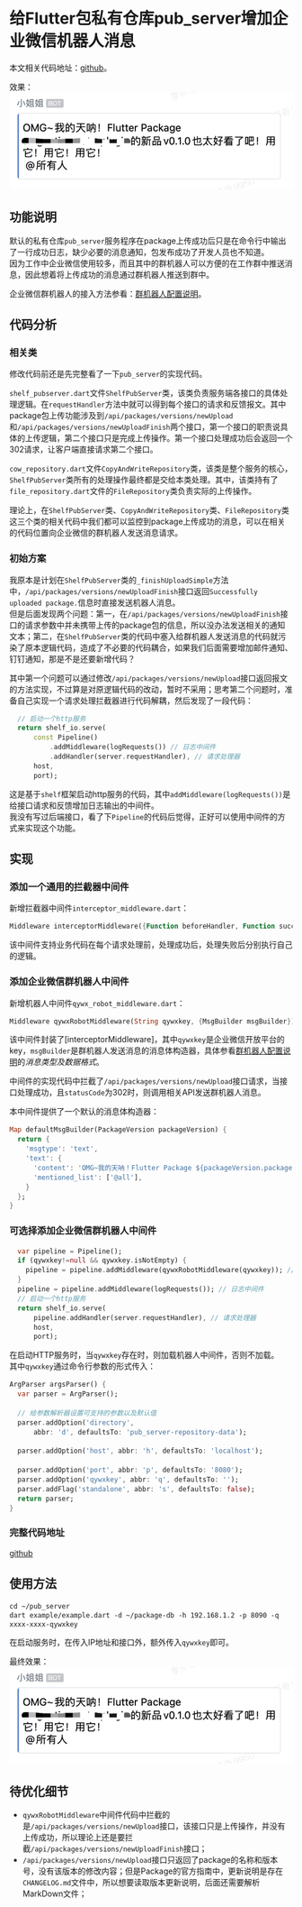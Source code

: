 # 给Flutter包私有仓库pub_server增加企业微信机器人消息

本文相关代码地址：[github](https://github.com/FantasyWind2016/pub_server)。  

效果：
![群机器人消息效果图](qywx_robot_result.png)

## 功能说明

默认的私有仓库`pub_server`服务程序在package上传成功后只是在命令行中输出了一行成功日志，缺少必要的消息通知，包发布成功了开发人员也不知道。  
因为工作中企业微信使用较多，而且其中的群机器人可以方便的在工作群中推送消息，因此想着将上传成功的消息通过群机器人推送到群中。  

企业微信群机器人的接入方法参看：[群机器人配置说明](https://work.weixin.qq.com/api/doc/90000/90136/91770)。  

## 代码分析

### 相关类

修改代码前还是先完整看了一下`pub_server`的实现代码。  

`shelf_pubserver.dart`文件`ShelfPubServer`类，该类负责服务端各接口的具体处理逻辑。在`requestHandler`方法中就可以得到每个接口的请求和反馈报文。其中package包上传功能涉及到`/api/packages/versions/newUpload`和`/api/packages/versions/newUploadFinish`两个接口，第一个接口的职责说具体的上传逻辑，第二个接口只是完成上传操作。第一个接口处理成功后会返回一个302请求，让客户端直接请求第二个接口。  

`cow_repository.dart`文件`CopyAndWriteRepository`类，该类是整个服务的核心，`ShelfPubServer`类所有的处理操作最终都是交给本类处理。其中，该类持有了`file_repository.dart`文件的`FileRepository`类负责实际的上传操作。  

理论上，在`ShelfPubServer`类、`CopyAndWriteRepository`类、`FileRepository`类这三个类的相关代码中我们都可以监控到package上传成功的消息，可以在相关的代码位置向企业微信的群机器人发送消息请求。  

### 初始方案

我原本是计划在`ShelfPubServer`类的`_finishUploadSimple`方法中，`/api/packages/versions/newUploadFinish`接口返回`Successfully uploaded package.`信息时直接发送机器人消息。  
但是后面发现两个问题：第一，在`/api/packages/versions/newUploadFinish`接口的请求参数中并未携带上传的package包的信息，所以没办法发送相关的通知文本；第二，在`ShelfPubServer`类的代码中塞入给群机器人发送消息的代码就污染了原本逻辑代码，造成了不必要的代码耦合，如果我们后面需要增加邮件通知、钉钉通知，那是不是还要新增代码？  

其中第一个问题可以通过修改`/api/packages/versions/newUpload`接口返回报文的方法实现，不过算是对原逻辑代码的改动，暂时不采用；思考第二个问题时，准备自己实现一个请求处理拦截器进行代码解耦，然后发现了一段代码：  

```Dart
  // 启动一个http服务
  return shelf_io.serve(
      const Pipeline()
          .addMiddleware(logRequests()) // 日志中间件
          .addHandler(server.requestHandler), // 请求处理器
      host,
      port);
```

这是基于`shelf`框架启动http服务的代码，其中`addMiddleware(logRequests())`是给接口请求和反馈增加日志输出的中间件。  
我没有写过后端接口，看了下`Pipeline`的代码后觉得，正好可以使用中间件的方式来实现这个功能。  

## 实现

### 添加一个通用的拦截器中间件

新增拦截器中间件`interceptor_middleware.dart`：  

```Dart
Middleware interceptorMiddleware({Function beforeHandler, Function successHandler, Function errorHandler})
```

该中间件支持业务代码在每个请求处理前，处理成功后，处理失败后分别执行自己的逻辑。  

### 添加企业微信群机器人中间件

新增机器人中间件`qywx_robot_middleware.dart`：

```Dart
Middleware qywxRobotMiddleware(String qywxkey, {MsgBuilder msgBuilder})
```

该中间件封装了[interceptorMiddleware]，其中`qywxkey`是企业微信开放平台的key，`msgBuilder`是群机器人发送消息的消息体构造器，具体参看[群机器人配置说明](https://work.weixin.qq.com/api/doc/90000/90136/91770)的*消息类型及数据格式*。  

中间件的实现代码中拦截了`/api/packages/versions/newUpload`接口请求，当接口处理成功，且`statusCode`为302时，则调用相关API发送群机器人消息。  

本中间件提供了一个默认的消息体构造器：

```Dart
Map defaultMsgBuilder(PackageVersion packageVersion) {
  return {
    'msgtype': 'text',
    'text': {
      'content': 'OMG~我的天呐！Flutter Package ${packageVersion.packageName}的新品v${packageVersion.versionString}也太好看了吧！用它！用它！用它！',
      'mentioned_list': ['@all'],
    }
  };
}
```

### 可选择添加企业微信群机器人中间件

```Dart
  var pipeline = Pipeline();
  if (qywxkey!=null && qywxkey.isNotEmpty) {
    pipeline = pipeline.addMiddleware(qywxRobotMiddleware(qywxkey)); // 企业微信机器人中间件  
  }
  pipeline = pipeline.addMiddleware(logRequests()); // 日志中间件
  // 启动一个http服务
  return shelf_io.serve(
      pipeline.addHandler(server.requestHandler), // 请求处理器
      host,
      port);
```

在启动HTTP服务时，当`qywxkey`存在时，则加载机器人中间件，否则不加载。  
其中`qywxkey`通过命令行参数的形式传入：

```Dart
ArgParser argsParser() {
  var parser = ArgParser();

  // 给参数解析器设置可支持的参数以及默认值
  parser.addOption('directory',
      abbr: 'd', defaultsTo: 'pub_server-repository-data');

  parser.addOption('host', abbr: 'h', defaultsTo: 'localhost');

  parser.addOption('port', abbr: 'p', defaultsTo: '8080');
  parser.addOption('qywxkey', abbr: 'q', defaultsTo: '');
  parser.addFlag('standalone', abbr: 's', defaultsTo: false);
  return parser;
}
```

### 完整代码地址

[github](https://github.com/FantasyWind2016/pub_server)  

## 使用方法

```shell
cd ~/pub_server
dart example/example.dart -d ~/package-db -h 192.168.1.2 -p 8090 -q xxxx-xxxx-qywxkey
```

在启动服务时，在传入IP地址和接口外，额外传入`qywxkey`即可。  

最终效果：
![群机器人消息效果图](qywx_robot_result.png)

## 待优化细节

- `qywxRobotMiddleware`中间件代码中拦截的是`/api/packages/versions/newUpload`接口，该接口只是上传操作，并没有上传成功，所以理论上还是要拦截`/api/packages/versions/newUploadFinish`接口；
- `/api/packages/versions/newUpload`接口只返回了package的名称和版本号，没有该版本的修改内容；但是Package的官方指南中，更新说明是存在`CHANGELOG.md`文件中，所以想要读取版本更新说明，后面还需要解析MarkDown文件；
